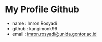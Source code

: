 # My Profile Github

* name : Imron Rosyadi
* github : kangimonk96
* email : imron.rosyadi@unida.gontor.ac.id



